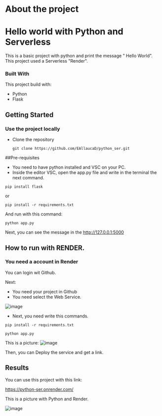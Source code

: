 # About the project
# Hello world with Python and Serverless

This is a basic project with python and print the message " Hello World". This project used a Serverless "Render".

### Built With

This project build with:
 * Python
 * Flask

## Getting Started

### Use the project locally

* Clone the repository

    ```
    git clone https://github.com/EAllaucaD/python_ser.git
    ```



##Pre-requisites

* You need to have python installed and VSC on your PC.
* Inside the editor VSC, open the app.py file and write in the terminal the next command.

```
pip install flask 

```
or 

```
pip install -r requirements.txt

```

And run with this command:

```
python app.py
```
Next, you can see the message in the http://127.0.0.1:5000


## How to run with RENDER.
### You need a account in Render
You can login wit Github.

Next:
* You need your project in Github
* You need select the Web Service.

![image](https://github.com/user-attachments/assets/05ddc848-2abc-4c0a-8084-4308ff07f389)


* Next, you need write this commands.

```
pip install -r requirements.txt
```
```
python app.py
```
This is a picture: 
![image](https://github.com/user-attachments/assets/5db56e65-ca81-42cc-adb8-5f1c9d9d395d)

Then, you can Deploy the service and get a link.

## Results
You can use this project with this link:

https://python-ser.onrender.com/

This is a picture with Python and Render.

![image](https://github.com/user-attachments/assets/8f4e1836-3d06-431d-8572-b968f7f46e95)
